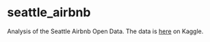 # seattle_airbnb
Analysis of the Seattle Airbnb Open Data.
The data is [here](https://www.kaggle.com/airbnb/seattle) on Kaggle.
